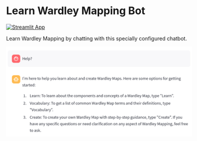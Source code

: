 # Learn Wardley Mapping Bot

[![Streamlit App](https://static.streamlit.io/badges/streamlit_badge_black_white.svg)](https://learnwardleymapping.streamlit.app/)

Learn Wardley Mapping by chatting with this specially configured chatbot.

<div align="center">
  <img src="learnwardleymapping.png" alt="Learn Wardley Mapping Chatbot">
</div>
